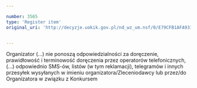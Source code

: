 ```yaml
---

number: 3565
type: 'Register item'
original_uri: 'http://decyzje.uokik.gov.pl/nd_wz_um.nsf/0/E79CFB1AFA931044C1257A54003C7D57?OpenDocument'


---
```


Organizator (...) nie ponoszą odpowiedzialności za doręczenie, prawidłowość i terminowość doręczenia przez operatorów telefonicznych, (...) odpowiednio SMS-ów, listów (w tym reklamacji), telegramów i innych przesyłek wysyłanych w imieniu organizatora/Zleceniodawcy lub przez/do Organizatora w związku z Konkursem
